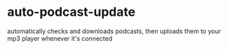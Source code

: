 # auto-podcast-update
automatically checks and downloads podcasts, then uploads them to your mp3 player whenever it's connected

